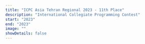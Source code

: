 ```yaml
---
title: "ICPC Asia Tehran Regional 2023 - 11th Place"
description: "International Collegiate Programming Contest"
start: "2023"
end: "2023"
image: ""
showDetails: false
---
```

